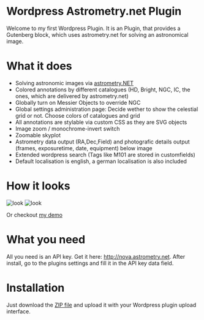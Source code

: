 # Wordpress Astrometry.net Plugin
Welcome to my first Wordpress Plugin. It is an Plugin, that provides a Gutenberg block, which uses astrometry.net for solving an astronomical image.

# What it does
- Solving astronomic images via [astrometry.NET](http://nova.astrometry.net)
- Colored annotations by different catalogues (HD, Bright, NGC, IC, the ones, which are delivered by astrometry.net)
- Globally turn on Messier Objects to override NGC
- Global settings administration page: Decide wether to show the celestial grid or not. Choose colors of catalogues and grid
- All annotations are stylable via custom CSS as they are SVG objects
- Image zoom / monochrome-invert switch
- Zoomable skyplot
- Astrometry data output (RA,Dec,Field) and photografic details output (frames, exposuretime, date, equipment) below image
- Extended wordpress search (Tags like M101 are stored in customfields)
- Default localisation is english, a german localisation is also included

# How it looks
![look](https://github.com/MattChique/WordpressAstrometry/raw/master/assets/example1.png)
![look](https://github.com/MattChique/WordpressAstrometry/raw/master/assets/example2.png)

Or checkout [my demo](https://www.cloudgap.de/2021/ngc1893/)

# What you need
All you need is an API key. Get it here: http://nova.astrometry.net. After install, go to the plugins settings and fill it in the API key data field.

# Installation
Just download the [ZIP file](https://github.com/MattChique/WordpressAstrometry/archive/master.zip) and upload it with your Wordpress plugin upload interface.
